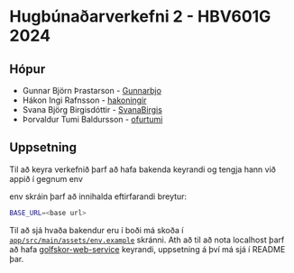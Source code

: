 # Hugbúnaðarverkefni 2 - HBV601G 2024

## Hópur

- Gunnar Björn Þrastarson - [Gunnarbjo](https://github.com/Gunnarbjo)
- Hákon Ingi Rafnsson - [hakoningir](https://github.com/hakoningir)
- Svana Björg Birgisdóttir - [SvanaBirgis](https://github.com/SvanaBirgis)
- Þorvaldur Tumi Baldursson - [ofurtumi](https://github.com/ofurtumi)

## Uppsetning

Til að keyra verkefnið þarf að hafa bakenda keyrandi og tengja hann við appið í gegnum env

env skráin þarf að innihalda eftirfarandi breytur:

```bash
BASE_URL=<base url>
```

Til að sjá hvaða bakendur eru í boði má skoða í [`app/src/main/assets/env.example`](./app/src/main/assets/env.example) skránni.
Ath að til að nota localhost þarf að hafa [golfskor-web-service](https://github.com/ofurtumi/golfskor-web-service/) keyrandi, uppsetning á því má sjá í README þar.


